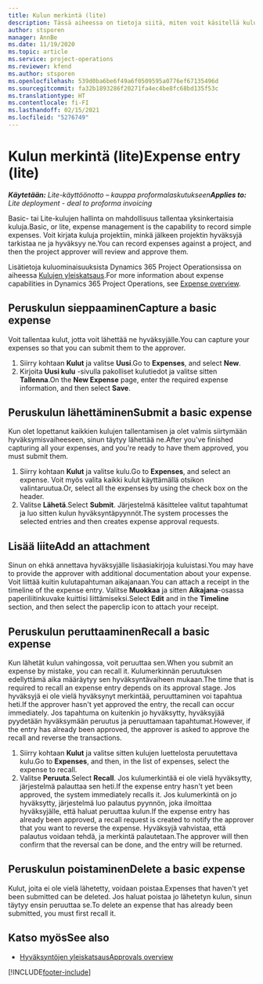 ```yaml
---
title: Kulun merkintä (lite)
description: Tässä aiheessa on tietoja siitä, miten voit käsitellä kulumerkintöjä lite-ympäristössä.
author: stsporen
manager: AnnBe
ms.date: 11/19/2020
ms.topic: article
ms.service: project-operations
ms.reviewer: kfend
ms.author: stsporen
ms.openlocfilehash: 539d0ba6be6f49a6f0509595a0776ef67135496d
ms.sourcegitcommit: fa32b1893286f20271fa4ec4be8fc68bd135f53c
ms.translationtype: HT
ms.contentlocale: fi-FI
ms.lasthandoff: 02/15/2021
ms.locfileid: "5276749"
---
```

# <a name="expense-entry-lite"></a><span data-ttu-id="589a3-103">Kulun merkintä (lite)</span><span class="sxs-lookup"><span data-stu-id="589a3-103">Expense entry (lite)</span></span>

<span data-ttu-id="589a3-104">_**Käytetään:** Lite-käyttöönotto – kauppa proformalaskutukseen_</span><span class="sxs-lookup"><span data-stu-id="589a3-104">_**Applies to:** Lite deployment - deal to proforma invoicing_</span></span>

<span data-ttu-id="589a3-105">Basic- tai Lite-kulujen hallinta on mahdollisuus tallentaa yksinkertaisia kuluja.</span><span class="sxs-lookup"><span data-stu-id="589a3-105">Basic, or lite, expense management is the capability to record simple expenses.</span></span> <span data-ttu-id="589a3-106">Voit kirjata kuluja projektiin, minkä jälkeen projektin hyväksyjä tarkistaa ne ja hyväksyy ne.</span><span class="sxs-lookup"><span data-stu-id="589a3-106">You can record expenses against a project, and then the project approver will review and approve them.</span></span>

<span data-ttu-id="589a3-107">Lisätietoja kuluominaisuuksista Dynamics 365 Project Operationsissa on aiheessa [Kulujen yleiskatsaus](expense-overview.md).</span><span class="sxs-lookup"><span data-stu-id="589a3-107">For more information about expense capabilities in Dynamics 365 Project Operations, see [Expense overview](expense-overview.md).</span></span>

## <a name="capture-a-basic-expense"></a><span data-ttu-id="589a3-108">Peruskulun sieppaaminen</span><span class="sxs-lookup"><span data-stu-id="589a3-108">Capture a basic expense</span></span>

<span data-ttu-id="589a3-109">Voit tallentaa kulut, jotta voit lähettää ne hyväksyjälle.</span><span class="sxs-lookup"><span data-stu-id="589a3-109">You can capture your expenses so that you can submit them to the approver.</span></span>

1. <span data-ttu-id="589a3-110">Siirry kohtaan **Kulut** ja valitse **Uusi**.</span><span class="sxs-lookup"><span data-stu-id="589a3-110">Go to **Expenses**, and select **New**.</span></span>
2. <span data-ttu-id="589a3-111">Kirjoita **Uusi kulu** -sivulla pakolliset kulutiedot ja valitse sitten **Tallenna**.</span><span class="sxs-lookup"><span data-stu-id="589a3-111">On the **New Expense** page, enter the required expense information, and then select **Save**.</span></span>

## <a name="submit-a-basic-expense"></a><span data-ttu-id="589a3-112">Peruskulun lähettäminen</span><span class="sxs-lookup"><span data-stu-id="589a3-112">Submit a basic expense</span></span>

<span data-ttu-id="589a3-113">Kun olet lopettanut kaikkien kulujen tallentamisen ja olet valmis siirtymään hyväksymisvaiheeseen, sinun täytyy lähettää ne.</span><span class="sxs-lookup"><span data-stu-id="589a3-113">After you've finished capturing all your expenses, and you're ready to have them approved, you must submit them.</span></span>

1. <span data-ttu-id="589a3-114">Siirry kohtaan **Kulut** ja valitse kulu.</span><span class="sxs-lookup"><span data-stu-id="589a3-114">Go to **Expenses**, and select an expense.</span></span> <span data-ttu-id="589a3-115">Voit myös valita kaikki kulut käyttämällä otsikon valintaruutua.</span><span class="sxs-lookup"><span data-stu-id="589a3-115">Or, select all the expenses by using the check box on the header.</span></span>
2. <span data-ttu-id="589a3-116">Valitse **Lähetä**.</span><span class="sxs-lookup"><span data-stu-id="589a3-116">Select **Submit**.</span></span> <span data-ttu-id="589a3-117">Järjestelmä käsittelee valitut tapahtumat ja luo sitten kulun hyväksyntäpyynnöt.</span><span class="sxs-lookup"><span data-stu-id="589a3-117">The system processes the selected entries and then creates expense approval requests.</span></span>

## <a name="add-an-attachment"></a><span data-ttu-id="589a3-118">Lisää liite</span><span class="sxs-lookup"><span data-stu-id="589a3-118">Add an attachment</span></span>

<span data-ttu-id="589a3-119">Sinun on ehkä annettava hyväksyjälle lisäasiakirjoja kuluistasi.</span><span class="sxs-lookup"><span data-stu-id="589a3-119">You may have to provide the approver with additional documentation about your expense.</span></span> <span data-ttu-id="589a3-120">Voit liittää kuitin kulutapahtuman aikajanaan.</span><span class="sxs-lookup"><span data-stu-id="589a3-120">You can attach a receipt in the timeline of the expense entry.</span></span> <span data-ttu-id="589a3-121">Valitse **Muokkaa** ja sitten **Aikajana**-osassa paperiliitinkuvake kuittisi liittämiseksi.</span><span class="sxs-lookup"><span data-stu-id="589a3-121">Select **Edit** and in the **Timeline** section, and then select the paperclip icon to attach your receipt.</span></span>

## <a name="recall-a-basic-expense"></a><span data-ttu-id="589a3-122">Peruskulun peruttaaminen</span><span class="sxs-lookup"><span data-stu-id="589a3-122">Recall a basic expense</span></span>

<span data-ttu-id="589a3-123">Kun lähetät kulun vahingossa, voit peruuttaa sen.</span><span class="sxs-lookup"><span data-stu-id="589a3-123">When you submit an expense by mistake, you can recall it.</span></span> <span data-ttu-id="589a3-124">Kulumerkinnän peruutuksen edellyttämä aika määräytyy sen hyväksyntävaiheen mukaan.</span><span class="sxs-lookup"><span data-stu-id="589a3-124">The time that is required to recall an expense entry depends on its approval stage.</span></span>  <span data-ttu-id="589a3-125">Jos hyväksyjä ei ole vielä hyväksynyt merkintää, peruuttaminen voi tapahtua heti.</span><span class="sxs-lookup"><span data-stu-id="589a3-125">If the approver hasn't yet approved the entry, the recall can occur immediately.</span></span> <span data-ttu-id="589a3-126">Jos tapahtuma on kuitenkin jo hyväksytty, hyväksyjää pyydetään hyväksymään peruutus ja peruuttamaan tapahtumat.</span><span class="sxs-lookup"><span data-stu-id="589a3-126">However, if the entry has already been approved, the approver is asked to approve the recall and reverse the transactions.</span></span>

1. <span data-ttu-id="589a3-127">Siirry kohtaan **Kulut** ja valitse sitten kulujen luettelosta peruutettava kulu.</span><span class="sxs-lookup"><span data-stu-id="589a3-127">Go to **Expenses**, and then, in the list of expenses, select the expense to recall.</span></span>
2. <span data-ttu-id="589a3-128">Valitse **Peruuta**.</span><span class="sxs-lookup"><span data-stu-id="589a3-128">Select **Recall**.</span></span> <span data-ttu-id="589a3-129">Jos kulumerkintää ei ole vielä hyväksytty, järjestelmä palauttaa sen heti.</span><span class="sxs-lookup"><span data-stu-id="589a3-129">If the expense entry hasn't yet been approved, the system immediately recalls it.</span></span> <span data-ttu-id="589a3-130">Jos kulumerkintä on jo hyväksytty, järjestelmä luo palautus pyynnön, joka ilmoittaa hyväksyjälle, että haluat peruuttaa kulun.</span><span class="sxs-lookup"><span data-stu-id="589a3-130">If the expense entry has already been approved, a recall request is created to notify the approver that you want to reverse the expense.</span></span> <span data-ttu-id="589a3-131">Hyväksyjä vahvistaa, että palautus voidaan tehdä, ja merkintä palautetaan.</span><span class="sxs-lookup"><span data-stu-id="589a3-131">The approver will then confirm that the reversal can be done, and the entry will be returned.</span></span>

## <a name="delete-a-basic-expense"></a><span data-ttu-id="589a3-132">Peruskulun poistaminen</span><span class="sxs-lookup"><span data-stu-id="589a3-132">Delete a basic expense</span></span>

<span data-ttu-id="589a3-133">Kulut, joita ei ole vielä lähetetty, voidaan poistaa.</span><span class="sxs-lookup"><span data-stu-id="589a3-133">Expenses that haven't yet been submitted can be deleted.</span></span> <span data-ttu-id="589a3-134">Jos haluat poistaa jo lähetetyn kulun, sinun täytyy ensin peruuttaa se.</span><span class="sxs-lookup"><span data-stu-id="589a3-134">To delete an expense that has already been submitted, you must first recall it.</span></span>

## <a name="see-also"></a><span data-ttu-id="589a3-135">Katso myös</span><span class="sxs-lookup"><span data-stu-id="589a3-135">See also</span></span>

- [<span data-ttu-id="589a3-136">Hyväksyntöjen yleiskatsaus</span><span class="sxs-lookup"><span data-stu-id="589a3-136">Approvals overview</span></span>](../approvals/approvals-overview.md)


[!INCLUDE[footer-include](../includes/footer-banner.md)]